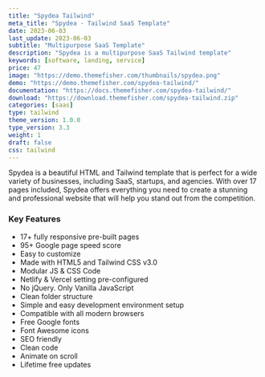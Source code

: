 ```yaml
---
title: "Spydea Tailwind"
meta_title: "Spydea - Tailwind SaaS Template"
date: 2023-06-03
last_update: 2023-06-03
subtitle: "Multipurpose SaaS Template"
description: "Spydea is a multipurpose SaaS Tailwind template"
keywords: [software, landing, service]
price: 47
image: "https://demo.themefisher.com/thumbnails/spydea.png"
demo: "https://demo.themefisher.com/spydea-tailwind/"
documentation: "https://docs.themefisher.com/spydea-tailwind/"
download: "https://download.themefisher.com/spydea-tailwind.zip"
categories: [saas]
type: tailwind
theme_version: 1.0.0
type_version: 3.3
weight: 1
draft: false
css: tailwind
---
```


Spydea is a beautiful HTML and Tailwind template that is perfect for a wide variety of businesses, including SaaS, startups, and agencies. With over 17 pages included, Spydea offers everything you need to create a stunning and professional website that will help you stand out from the competition.

### Key Features

- 17+ fully responsive pre-built pages
- 95+ Google page speed score
- Easy to customize
- Made with HTML5 and Tailwind CSS v3.0
- Modular JS & CSS Code
- Netlify & Vercel setting pre-configured
- No jQuery. Only Vanilla JavaScript
- Clean folder structure
- Simple and easy development environment setup
- Compatible with all modern browsers
- Free Google fonts
- Font Awesome icons
- SEO friendly
- Clean code
- Animate on scroll
- Lifetime free updates
